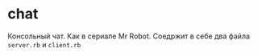 # chat 

Консольный чат. Как в сериале Mr Robot. Соедржит в себе два файла ``server.rb`` и `client.rb`
